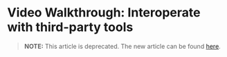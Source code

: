 <properties
   pageTitle="Video Walkthrough: Interoperate with third-party tools | Cordova"
   description="Video Walkthrough: Interoperate with third-party tools"
   services="na"
   documentationCenter=""
   authors="Mikejo5000"
   tags=""/>
<tags
   ms.service="na"
   ms.devlang="javascript"
   ms.topic="article"
   ms.tgt_pltfrm="mobile-multiple"
   ms.workload="na"
   ms.date="09/11/2015"
   ms.author="Mikejo5000"/>

# Video Walkthrough: Interoperate with third-party tools

> **NOTE:** This article is deprecated. The new article can be found [here](/articles/video/interoperability.md).
